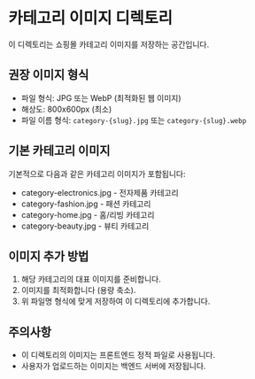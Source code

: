 # 카테고리 이미지 디렉토리

이 디렉토리는 쇼핑몰 카테고리 이미지를 저장하는 공간입니다.

## 권장 이미지 형식

- 파일 형식: JPG 또는 WebP (최적화된 웹 이미지)
- 해상도: 800x600px (최소)
- 파일 이름 형식: `category-{slug}.jpg` 또는 `category-{slug}.webp`

## 기본 카테고리 이미지

기본적으로 다음과 같은 카테고리 이미지가 포함됩니다:

- category-electronics.jpg - 전자제품 카테고리
- category-fashion.jpg - 패션 카테고리
- category-home.jpg - 홈/리빙 카테고리
- category-beauty.jpg - 뷰티 카테고리

## 이미지 추가 방법

1. 해당 카테고리의 대표 이미지를 준비합니다.
2. 이미지를 최적화합니다 (용량 축소).
3. 위 파일명 형식에 맞게 저장하여 이 디렉토리에 추가합니다.

## 주의사항

- 이 디렉토리의 이미지는 프론트엔드 정적 파일로 사용됩니다.
- 사용자가 업로드하는 이미지는 백엔드 서버에 저장됩니다.